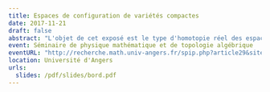 ```yaml
---
title: Espaces de configuration de variétés compactes
date: 2017-11-21
draft: false
abstract: "L'objet de cet exposé est le type d'homotopie réel des espaces de configuration de variétés compactes simplement connexes, avec ou sans bord. Sous certaines conditions, nous donnons un modèle réel explicite de ces espaces de configuration et qui ne dépend que du type d'homotopie réel de la variété donnée. De plus, nous étudions l'action des opérades des petits disques sur les espaces de configuration, et nous démontrons que le modèle est compatible avec cet action. Dans le cas des variétés à bord, nous démontrons aussi que le modèle est compatible avec l'action des opérades Swiss-Cheese."
event: Séminaire de physique mathématique et de topologie algébrique
eventURL: "http://recherche.math.univ-angers.fr/spip.php?article29&site=56&session=15&presentation=180"
location: Université d'Angers
urls:
  slides: /pdf/slides/bord.pdf
---
```

